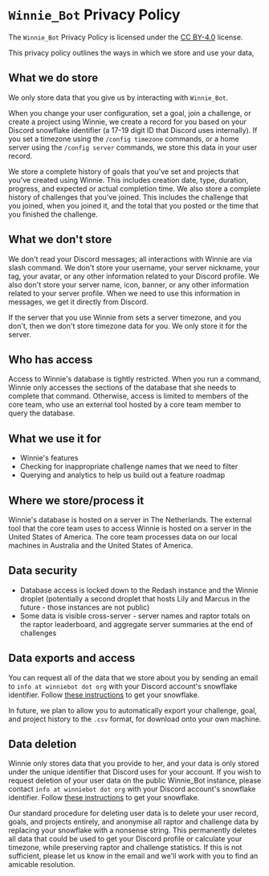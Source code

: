 # `Winnie_Bot` Privacy Policy

The `Winnie_Bot` Privacy Policy is licensed under the [CC BY-4.0](https://creativecommons.org/licenses/by/4.0/) license.

This privacy policy outlines the ways in which we store and use your data, 

## What we do store

We only store data that you give us by interacting with `Winnie_Bot`.

When you change your user configuration, set a goal, join a challenge, or create a project using Winnie, we create a record for you based on your Discord snowflake identifier (a 17-19 digit ID that Discord uses internally).  If you set a timezone using the `/config timezone` commands, or a home server using the `/config server` commands, we store this data in your user record.

We store a complete history of goals that you've set and projects that you've created using Winnie.  This includes creation date, type, duration, progress, and expected or actual completion time.  We also store a complete history of challenges that you've joined.  This includes the challenge that you joined, when you joined it, and the total that you posted or the time that you finished the challenge.

## What we don't store

We don't read your Discord messages; all interactions with Winnie are via slash command.  We don't store your username, your server nickname, your tag, your avatar, or any other information related to your Discord profile.  We also don't store your server name, icon, banner, or any other information related to your server profile.  When we need to use this information in messages, we get it directly from Discord.

If the server that you use Winnie from sets a server timezone, and you don't, then we don't store timezone data for you.  We only store it for the server.

## Who has access

Access to Winnie's database is tightly restricted.  When you run a command, Winnie only accesses the sections of the database that she needs to complete that command.  Otherwise, access is limited to members of the core team, who use an external tool hosted by a core team member to query the database.

## What we use it for

* Winnie's features
* Checking for inappropriate challenge names that we need to filter
* Querying and analytics to help us build out a feature roadmap

## Where we store/process it

Winnie's database is hosted on a server in The Netherlands.  The external tool that the core team uses to access Winnie is hosted on a server in the United States of America.  The core team processes data on our local machines in Australia and the United States of America.

## Data security

* Database access is locked down to the Redash instance and the Winnie droplet (potentially a second droplet that hosts Lily and Marcus in the future - those instances are not public)
* Some data is visible cross-server - server names and raptor totals on the raptor leaderboard, and aggregate server summaries at the end of challenges

## Data exports and access

You can request all of the data that we store about you by sending an email to `info at winniebot dot org` with your Discord account's snowflake identifier.  Follow [these instructions](https://support.discord.com/hc/en-us/articles/206346498-Where-can-I-find-my-User-Server-Message-ID-) to get your snowflake.

In future, we plan to allow you to automatically export your challenge, goal, and project history to the `.csv` format, for download onto your own machine.

## Data deletion

Winnie only stores data that you provide to her, and your data is only stored under the unique identifier that Discord uses for your account. If you wish to request deletion of your user data on the public Winnie_Bot instance, please contact `info at winniebot dot org` with your Discord account's snowflake identifier.  Follow [these instructions](https://support.discord.com/hc/en-us/articles/206346498-Where-can-I-find-my-User-Server-Message-ID-) to get your snowflake.

Our standard procedure for deleting user data is to delete your user record, goals, and projects entirely, and anonymise all raptor and challenge data by replacing your snowflake with a nonsense string.  This permanently deletes all data that could be used to get your Discord profile or calculate your timezone, while preserving raptor and challenge statistics.  If this is not sufficient, please let us know in the email and we'll work with you to find an amicable resolution.
